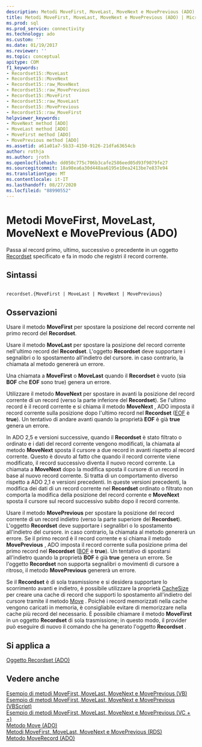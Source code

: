 ```yaml
---
description: Metodi MoveFirst, MoveLast, MoveNext e MovePrevious (ADO)
title: Metodi MoveFirst, MoveLast, MoveNext e MovePrevious (ADO) | Microsoft Docs
ms.prod: sql
ms.prod_service: connectivity
ms.technology: ado
ms.custom: ''
ms.date: 01/19/2017
ms.reviewer: ''
ms.topic: conceptual
apitype: COM
f1_keywords:
- Recordset15::MoveLast
- Recordset15::MoveNext
- Recordset15::raw_MoveNext
- Recordset15::raw_MovePrevious
- Recordset15::MoveFirst
- Recordset15::raw_MoveLast
- Recordset15::MovePrevious
- Recordset15::raw_MoveFirst
helpviewer_keywords:
- MoveNext method [ADO]
- MoveLast method [ADO]
- MoveFirst method [ADO]
- MovePrevious method [ADO]
ms.assetid: a61a01a7-5b33-4150-9126-21dfa63654cb
author: rothja
ms.author: jroth
ms.openlocfilehash: dd050c775c706b3cafe2586eed05d93f9079fe27
ms.sourcegitcommit: 18a98ea6a30d448aa6195e10ea2413be7e837e94
ms.translationtype: MT
ms.contentlocale: it-IT
ms.lasthandoff: 08/27/2020
ms.locfileid: "88990552"
---
```

# <a name="movefirst-movelast-movenext-and-moveprevious-methods-ado"></a>Metodi MoveFirst, MoveLast, MoveNext e MovePrevious (ADO)
Passa al record primo, ultimo, successivo o precedente in un oggetto [Recordset](./recordset-object-ado.md) specificato e fa in modo che registri il record corrente.  
  
## <a name="syntax"></a>Sintassi  
  
```  
  
recordset.{MoveFirst | MoveLast | MoveNext | MovePrevious}  
```  
  
## <a name="remarks"></a>Osservazioni  
 Usare il metodo **MoveFirst** per spostare la posizione del record corrente nel primo record del **Recordset**.  
  
 Usare il metodo **MoveLast** per spostare la posizione del record corrente nell'ultimo record del **Recordset**. L'oggetto **Recordset** deve supportare i segnalibri o lo spostamento all'indietro del cursore. in caso contrario, la chiamata al metodo genererà un errore.  
  
 Una chiamata a **MoveFirst** o **MoveLast** quando il **Recordset** è vuoto (sia **BOF** che **EOF** sono true) genera un errore.  
  
 Utilizzare il metodo **MoveNext** per spostare in avanti la posizione del record corrente di un record (verso la parte inferiore del **Recordset**). Se l'ultimo record è il record corrente e si chiama il metodo **MoveNext** , ADO imposta il record corrente sulla posizione dopo l'ultimo record nel **Recordset** ([EOF](./bof-eof-properties-ado.md) è **true**). Un tentativo di andare avanti quando la proprietà **EOF** è già **true** genera un errore.  
  
 In ADO 2,5 e versioni successive, quando il **Recordset** è stato filtrato o ordinato e i dati del record corrente vengono modificati, la chiamata al metodo **MoveNext** sposta il cursore a due record in avanti rispetto al record corrente. Questo è dovuto al fatto che quando il record corrente viene modificato, il record successivo diventa il nuovo record corrente. La chiamata a **MoveNext** dopo la modifica sposta il cursore di un record in base al nuovo record corrente. Si tratta di un comportamento diverso rispetto a ADO 2,1 e versioni precedenti. In queste versioni precedenti, la modifica dei dati di un record corrente nel **Recordset** ordinato o filtrato non comporta la modifica della posizione del record corrente e **MoveNext** sposta il cursore sul record successivo subito dopo il record corrente.  
  
 Usare il metodo **MovePrevious** per spostare la posizione del record corrente di un record indietro (verso la parte superiore del **Recordset**). L'oggetto **Recordset** deve supportare i segnalibri o lo spostamento all'indietro del cursore. in caso contrario, la chiamata al metodo genererà un errore. Se il primo record è il record corrente e si chiama il metodo **MovePrevious** , ADO imposta il record corrente sulla posizione prima del primo record nel **Recordset** ([BOF](./bof-eof-properties-ado.md) è **true**). Un tentativo di spostarsi all'indietro quando la proprietà **BOF** è già **true** genera un errore. Se l'oggetto **Recordset** non supporta segnalibri o movimenti di cursore a ritroso, il metodo **MovePrevious** genererà un errore.  
  
 Se il **Recordset** è di sola trasmissione e si desidera supportare lo scorrimento avanti e indietro, è possibile utilizzare la proprietà [CacheSize](./cachesize-property-ado.md) per creare una cache di record che supporti lo spostamento all'indietro del cursore tramite il metodo [Move](./move-method-ado.md) . Poiché i record memorizzati nella cache vengono caricati in memoria, è consigliabile evitare di memorizzare nella cache più record del necessario. È possibile chiamare il metodo **MoveFirst** in un oggetto **Recordset** di sola trasmissione; in questo modo, il provider può eseguire di nuovo il comando che ha generato l'oggetto **Recordset** .  
  
## <a name="applies-to"></a>Si applica a  
 [Oggetto Recordset (ADO)](./recordset-object-ado.md)  
  
## <a name="see-also"></a>Vedere anche  
 [Esempio di metodi MoveFirst, MoveLast, MoveNext e MovePrevious (VB)](./movefirst-movelast-movenext-and-moveprevious-methods-example-vb.md)   
 [Esempio di metodi MoveFirst, MoveLast, MoveNext e MovePrevious (VBScript)](./movefirst-movelast-movenext-and-moveprevious-methods-example-vbscript.md)   
 [Esempio di metodi MoveFirst, MoveLast, MoveNext e MovePrevious (VC + +)](./movefirst-movelast-movenext-and-moveprevious-methods-example-vc.md)   
 [Metodo Move (ADO)](./move-method-ado.md)   
 [Metodi MoveFirst, MoveLast, MoveNext e MovePrevious (RDS)](../rds-api/movefirst-movelast-movenext-and-moveprevious-methods-rds.md)   
 [Metodo MoveRecord (ADO)](./moverecord-method-ado.md)
